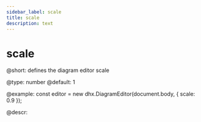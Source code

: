 ```yaml
---
sidebar_label: scale
title: scale
description: text
---
```


# scale

@short: defines the diagram editor scale

@type: number
@default: 1

@example:
const editor = new dhx.DiagramEditor(document.body, {
    scale: 0.9
});

@descr: